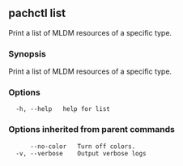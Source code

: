 ## pachctl list

Print a list of MLDM resources of a specific type.

### Synopsis

Print a list of MLDM resources of a specific type.

### Options

```
  -h, --help   help for list
```

### Options inherited from parent commands

```
      --no-color   Turn off colors.
  -v, --verbose    Output verbose logs
```

